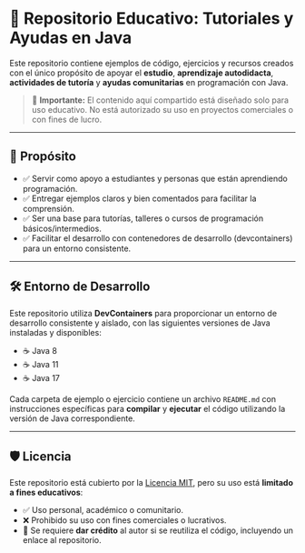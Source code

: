 # 🧠 Repositorio Educativo: Tutoriales y Ayudas en Java

Este repositorio contiene ejemplos de código, ejercicios y recursos creados con el único propósito de apoyar el **estudio**, **aprendizaje autodidacta**, **actividades de tutoría** y **ayudas comunitarias** en programación con Java.

> 📌 **Importante:** El contenido aquí compartido está diseñado solo para uso educativo. No está autorizado su uso en proyectos comerciales o con fines de lucro.

---

## 🎯 Propósito

- ✅ Servir como apoyo a estudiantes y personas que están aprendiendo programación.  
- ✅ Entregar ejemplos claros y bien comentados para facilitar la comprensión.  
- ✅ Ser una base para tutorías, talleres o cursos de programación básicos/intermedios.  
- ✅ Facilitar el desarrollo con contenedores de desarrollo (devcontainers) para un entorno consistente.

---

## 🛠️ Entorno de Desarrollo

Este repositorio utiliza **DevContainers** para proporcionar un entorno de desarrollo consistente y aislado, con las siguientes versiones de Java instaladas y disponibles:

- ☕ Java 8  
- ☕ Java 11  
- ☕ Java 17

Cada carpeta de ejemplo o ejercicio contiene un archivo `README.md` con instrucciones específicas para **compilar** y **ejecutar** el código utilizando la versión de Java correspondiente.

---

## 🛡️ Licencia

Este repositorio está cubierto por la [Licencia MIT](LICENSE), pero su uso está **limitado a fines educativos**:

- ✅ Uso personal, académico o comunitario.  
- ❌ Prohibido su uso con fines comerciales o lucrativos.  
- 📌 Se requiere **dar crédito** al autor si se reutiliza el código, incluyendo un enlace al repositorio.
